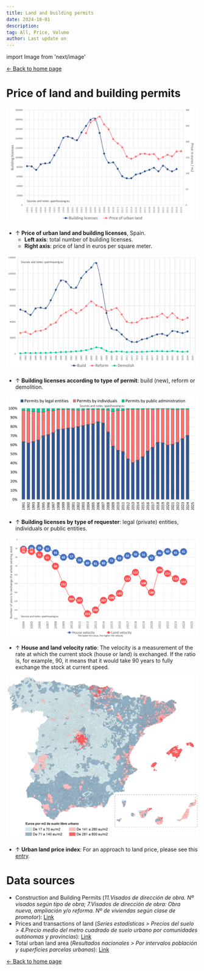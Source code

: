 ```yaml
---
title: Land and building permits
date: 2024-10-01
description:
tag: All, Price, Volume
author: Last update on
---
```


import Image from 'next/image'

<div class="meta-line"><a class="meta-back" href="/">← Back to home page</a></div>

# Price of land and building permits

[![Precio del suelo](/images/permitsland.png)](/images/permitsland.png)

- ↑ **Price of urban land and building licenses**, Spain.
  - **Left axis**: total number of building licenses.
  - **Right axis**: price of land in euros per square meter.

[![Visados de obra](/images/permitstype.png)](/images/permitstype.png)

- ↑ **Building licenses according to type of permit**: build (new), reform or demolition.

[![Visados de obra](/images/permitsdistribution.png)](/images/permitsdistribution.png)

- ↑ **Building licenses by type of requester**: legal (private) entities, individuals or public entities.

[![Velocity](/images/velocity.png)](/images/velocity.png)

- ↑ **House and land velocity ratio**: The velocity is a measurement of the rate at which the current stock (house or land) is exchanged. If the ratio is, for example, 90, it means that it would take 90 years to fully exchange the stock at current speed.

[![Land price](/images/landprice.png)](/images/landprice.png)

- ↑ **Urban land price index**: For an approach to land price, please see this [entry](landprice).

# Data sources

- Construction and Building Permits (_11.Visados de dirección de obra. Nº visados según tipo de obra; 7.Visados de dirección de obra: Obra nueva, ampliación y/o reforma. Nº de viviendas según clase de promotor_): [Link](https://apps.fomento.gob.es/BoletinOnline/?nivel=2&orden=09000000)
- Prices and transactions of land (_Series estadísticas > Precios del suelo > 4.Precio medio del metro cuadrado de suelo urbano por comunidades autónomas y provincias_): [Link](https://www.mitma.gob.es/el-ministerio/informacion-estadistica/vivienda-y-actuaciones-urbanas/estadisticas/suelo/estadisticas-de-precios-de-suelo-urbano)
- Total urban land area (_Resultados nacionales > Por intervalos población y superficies parcelas urbanas_): [Link](https://www.catastro.hacienda.gob.es/esp/estadistica_1.asp)

<div class="meta-line"><a class="meta-back" href="/">← Back to home page</a></div>

